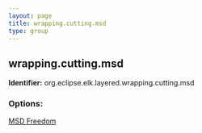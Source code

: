 ```yaml
---
layout: page
title: wrapping.cutting.msd
type: group
---
```

## wrapping.cutting.msd

**Identifier:** org.eclipse.elk.layered.wrapping.cutting.msd

### Options:

[MSD Freedom](org-eclipse-elk-layered-wrapping-cutting-msd-freedom)
